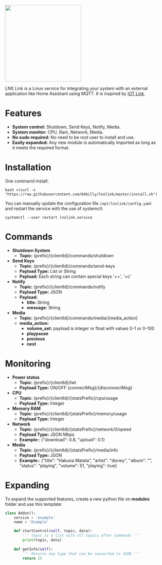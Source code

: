 <img src="https://github.com/bkbilly/lnxlink/blob/master/logo.png?raw=true" height="250">

LNX Link is a Linux service for integrating your system with an external application like Home Assistant using MQTT.
It is inspired by [IOT Link](https://iotlink.gitlab.io/).

# Features
 - **System control:** Shutdown, Send Keys, Notify, Media.
 - **System monitor:** CPU, Ram, Network, Media.
 - **No sudo required:** No need to be root user to install and use.
 - **Easily expanded:** Any new module is automatically imported as long as it meets the required format.

# Installation
One command install:
```shell
bash <(curl -s "https://raw.githubusercontent.com/bkbilly/lnxlink/master/install.sh")
```
You can manually update the configuration file `/opt/lnxlink/config.yaml` and restart the service with the use of systemctl:
```shell
systemctl --user restart lnxlink.service
```

# Commands
  - **Shutdown System**
    - **Topic:** {prefix}/{clientId}/commands/shutdown
  - **Send Keys**
    - **Topic:** {prefix}/{clientId}/commands/send-keys
    - **Payload Type:** List or String
    - **Payload:** Each string can contain special keys '<ALT>+<CTRL>+<DELTE>', '<CTRL>+c'
  - **Notify**
    - **Topic:** {prefix}/{clientId}/commands/notify
    - **Payload Type:** JSON
    - **Payload:**
      - **title:** String
      - **message:** String
  - **Media**
    - **Topic:** {prefix}/{clientId}/commands/media/{media_action}
    - **media_action:**
      - **volume_set:** payload is integer or float with values 0-1 or 0-100
      - **playpause**
      - **previous**
      - **next**

# Monitoring
  - **Power status**
    - **Topic:** {prefix}/{clientId}/lwt
    - **Payload Type:** ON/OFF {connectMsg}/{disconnectMsg}
  - **CPU**
    - **Topic:** {prefix}/{clientId}/{statsPrefix}/cpu/usage
    - **Payload Type:** Integer
  - **Memory RAM**
    - **Topic:** {prefix}/{clientId}/{statsPrefix}/memory/usage
    - **Payload Type:** Integer
  - **Network**
    - **Topic:** {prefix}/{clientId}/{statsPrefix}/network/0/speed
    - **Payload Type:** JSON Mbps
    - **Example:**: {"download": 0.8, "upload": 0.1}
  - **Media**
    - **Topic:** {prefix}/{clientId}/{statsPrefix}/media/info
    - **Payload Type:** JSON
    - **Example:**: {"title": "Hakuna Matata", "artist": "disney", "album": "", "status": "playing", "volume": 51, "playing": true}

# Expanding
To expand the supported features, create a new python file on **modules** folder and use this template:
```python
class Addon():
    service = 'example'
    name = 'Example'

    def startControl(self, topic, data):
        ''' topic is a list with all topics after commands '''
        print(topic, data)
    
    def getInfo(self):
        ''' Returns any type that can be converted to JSON '''
        return 15
```
